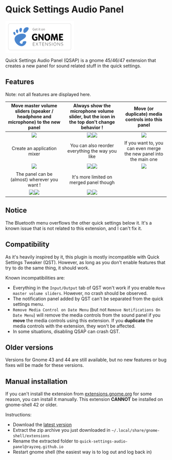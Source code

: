 Quick Settings Audio Panel
==========================

[<img src="https://raw.githubusercontent.com/andyholmes/gnome-shell-extensions-badge/master/get-it-on-ego.svg?sanitize=true" alt="Get it on GNOME Extensions" height="100" align="middle">](https://extensions.gnome.org/extension/5940/quick-settings-audio-panel/)

Quick Settings Audio Panel (QSAP) is a gnome 45/46/47 extension that creates a new panel for sound related stuff in the quick settings.

Features
--------

Note: not all features are displayed here.

| Move master volume sliders (speaker / headphone and microphone) to the new panel | Always show the microphone volume slider, but the icon in the top don't change behavior ! | Move (or duplicate) media controls into this panel |
|:--:|:--:|:--:|
| <img src="images/master.png" width="300px" /> | <img src="images/input1.png" width="200px" /><img src="images/input2.png" width="200px" /> | <img src="images/master+media.png" width="300px" /> |
| Create an application mixer | You can also reorder everything the way you like | If you want to, you can even merge the new panel into the main one |
| <img src="images/master+media+mixer.png" width="300px" /> | <img src="images/reorder1.png" width="200px" /><img src="images/reorder2.png" width="200px" /> | <img src="images/merge.png" width="300px" /> |
| The panel can be (almost) wherever you want ! | It's more limited on merged panel though | |
| <img src="images/panel-left.png" width="300px" /><img src="images/panel-right.png" width="300px" /> | <img src="images/panel-top.png" width="200px" /><img src="images/panel-top-merged.png" width="200px" /> | |

Notice
------

The Bluetooth menu overflows the other quick settings below it. It's a known issue that is not related to this extension, and I can't fix it.

Compatibility
-------------

As it's heavily inspired by it, this plugin is mostly incompatible with Quick Settings Tweaker (QST). However, as long as you don't enable features that try to do the same thing, it should work.

Known incompatibilities are:
  - Everything in the `Input/Output` tab of QST won't work if you enable `Move master volume sliders`. However, no crash should be observed.
  - The notification panel added by QST can't be separated from the quick settings menu.
  - `Remove Media Control on Date Menu` (but not `Remove Notifications On Date Menu`) will remove the media controls from the sound panel if you **move** the media controls using this extension. If you **duplicate** the media controls with the extension, they won't be affected.
  - In some situations, disabling QSAP can crash QST.

Older versions
--------------

Versions for Gnome 43 and 44 are still available, but no new features or bug fixes will be made for these versions.

Manual installation
-------------------

If you can't install the extension from [extensions.gnome.org](https://extensions.gnome.org) for some reason, you can install it manually. This extension **CANNOT** be installed on gnome-shell 42 or older.

Instructions:
 * Download the [latest version](https://github.com/Rayzeq/quick-settings-audio-panel/releases)
 * Extract the zip archive you just downloaded in `~/.local/share/gnome-shell/extensions`
 * Rename the extracted folder to `quick-settings-audio-panel@rayzeq.github.io`
 * Restart gnome shell (the easiest way is to log out and log back in)
